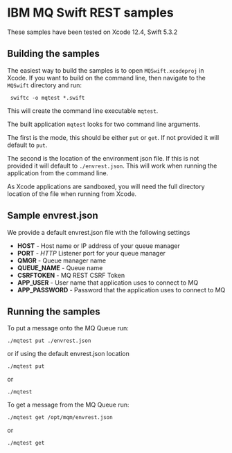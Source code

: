 # IBM MQ Swift REST samples
These samples have been tested on Xcode 12.4, Swift 5.3.2

## Building the samples
The easiest way to build the samples is to open `MQSwift.xcodeproj` in Xcode. If you want to build on the command line, then navigate to the `MQSwift` directory and run:

````
 swiftc -o mqtest *.swift
````

This will create the command line executable `mqtest`.

The built application `mqtest` looks for two command line arguments.

The first is the mode, this should be either `put` or `get`. If not provided it will default to `put`.

The second is the location of the environment json file. If this is not provided it will default to `./envrest.json`. This will work when running the application from the command line.

As Xcode applications are sandboxed, you will need the full directory location of the file when running from Xcode.  

## Sample envrest.json
We provide a default envrest.json file with the following settings

* **HOST** - Host name or IP address of your queue manager
* **PORT** - *HTTP* Listener port for your queue manager
* **QMGR** - Queue manager name
* **QUEUE_NAME** - Queue name
* **CSRFTOKEN** - MQ REST CSRF Token
* **APP_USER** - User name that application uses to connect to MQ
* **APP_PASSWORD** - Password that the application uses to connect to MQ

## Running the samples
To put a message onto the MQ Queue run:

````
./mqtest put ./envrest.json
````

or if using the default envrest.json location

````
./mqtest put
````

or

````
./mqtest
````


To get a message from the MQ Queue run:

````
./mqtest get /opt/mqm/envrest.json
````

or

````
./mqtest get
````
